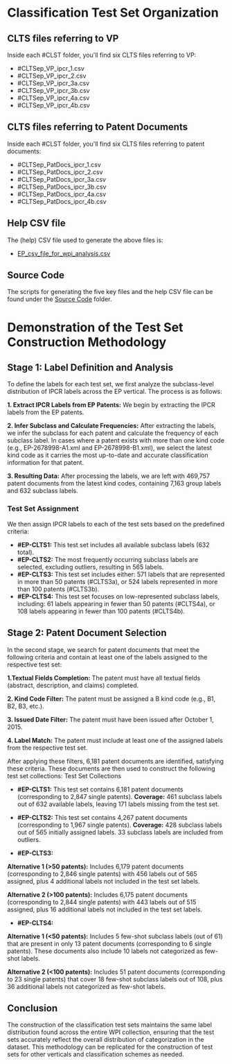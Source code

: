 # Classification Test Set Organization 
## CLTS files referring to VP 
Inside each #CLST folder, you'll find six CLTS files referring to VP:

- #CLTSep\_VP_ipcr_1.csv
- #CLTSep\_VP_ipcr_2.csv
- #CLTSep\_VP_ipcr_3a.csv
- #CLTSep\_VP_ipcr_3b.csv
- #CLTSep\_VP_ipcr_4a.csv
- #CLTSep\_VP_ipcr_4b.csv

## CLTS files referring to Patent Documents 
Inside each #CLST folder, you'll find six CLTS files referring to patent documents:

- #CLTSep\_PatDocs_ipcr_1.csv
- #CLTSep\_PatDocs_ipcr_2.csv
- #CLTSep\_PatDocs_ipcr_3a.csv
- #CLTSep\_PatDocs_ipcr_3b.csv
- #CLTSep\_PatDocs_ipcr_4a.csv
- #CLTSep\_PatDocs_ipcr_4b.csv

## Help CSV file
The (help) CSV file used to generate the above files is:
- [EP_csv_file_for_wpi_analysis.csv](https://drive.google.com/file/d/1Chacl6rF8Yk0_dScPnt4JT3IkEeDXqCv/view?usp=sharing)

## Source Code
The scripts for generating the five key files and the help CSV file can be found under the [Source Code](https://github.com/cs1msa/WPIplus/tree/main/Ground%20Truths/Classification/Source%20Code) folder.

# Demonstration of the Test Set Construction Methodology
## Stage 1: Label Definition and Analysis

To define the labels for each test set, we first analyze the subclass-level distribution of IPCR labels across the EP vertical. The process is as follows:

**1. Extract IPCR Labels from EP Patents:**
We begin by extracting the IPCR labels from the EP patents.

**2. Infer Subclass and Calculate Frequencies:**
After extracting the labels, we infer the subclass for each patent and calculate the frequency of each subclass label. In cases where a patent exists with more than one kind code (e.g., EP-2678998-A1.xml and EP-2678998-B1.xml), we select the latest kind code as it carries the most up-to-date and accurate classification information for that patent.

**3. Resulting Data:**
After processing the labels, we are left with 469,757 patent documents from the latest kind codes, containing 7,163 group labels and 632 subclass labels.

### Test Set Assignment

We then assign IPCR labels to each of the test sets based on the predefined criteria:
- **#EP-CLTS1:** This test set includes all available subclass labels (632 total).
- **#EP-CLTS2:** The most frequently occurring subclass labels are selected, excluding outliers, resulting in 565 labels.
- **#EP-CLTS3:** This test set includes either:
571 labels that are represented in more than 50 patents (#CLTS3a), or
524 labels represented in more than 100 patents (#CLTS3b).
- **#EP-CLTS4:** This test set focuses on low-represented subclass labels, including:
61 labels appearing in fewer than 50 patents (#CLTS4a), or
108 labels appearing in fewer than 100 patents (#CLTS4b).

## Stage 2: Patent Document Selection

In the second stage, we search for patent documents that meet the following criteria and contain at least one of the labels assigned to the respective test set:

**1.Textual Fields Completion:** The patent must have all textual fields (abstract, description, and claims) completed.

**2. Kind Code Filter:** The patent must be assigned a B kind code (e.g., B1, B2, B3, etc.).

**3. Issued Date Filter:** The patent must have been issued after October 1, 2015.

**4. Label Match:** The patent must include at least one of the assigned labels from the respective test set.

After applying these filters, 6,181 patent documents are identified, satisfying these criteria. These documents are then used to construct the following test set collections:
Test Set Collections

- **#EP-CLTS1:** This test set contains 6,181 patent documents (corresponding to 2,847 single patents). 
**Coverage:** 461 subclass labels out of 632 available labels, leaving 171 labels missing from the test set.

- **#EP-CLTS2:** This test set contains 4,267 patent documents (corresponding to 1,967 single patents). 
**Coverage:** 428 subclass labels out of 565 initially assigned labels. 33 subclass labels are included from outliers.

- **#EP-CLTS3:**
        
**Alternative 1 (>50 patents):** Includes 6,179 patent documents (corresponding to 2,846 single patents) with 456 labels out of 565 assigned, plus 4 additional labels not included in the test set labels.
        
**Alternative 2 (>100 patents):** Includes 6,175 patent documents (corresponding to 2,844 single patents) with 443 labels out of 515 assigned, plus 16 additional labels not included in the test set labels.

- **#EP-CLTS4:**
        
**Alternative 1 (<50 patents):** Includes 5 few-shot subclass labels (out of 61) that are present in only 13 patent documents (corresponding to 6 single patents). These documents also include 10 labels not categorized as few-shot labels.
        
**Alternative 2 (<100 patents):** Includes 51 patent documents (corresponding to 23 single patents) that cover 18 few-shot subclass labels out of 108, plus 36 additional labels not categorized as few-shot labels.

## Conclusion

The construction of the classification test sets maintains the same label distribution found across the entire WPI collection, ensuring that the test sets accurately reflect the overall distribution of categorization in the dataset. This methodology can be replicated for the construction of test sets for other verticals and classification schemes as needed.
